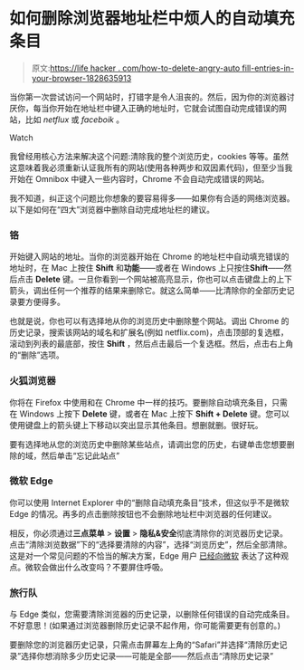 # 如何删除浏览器地址栏中烦人的自动填充条目

> 原文:[https://life hacker . com/how-to-delete-angry-auto fill-entries-in-your-browser-1828635913](https://lifehacker.com/how-to-delete-annoying-autofill-entries-in-your-browser-1828635913)

当你第一次尝试访问一个网站时，打错字是令人沮丧的。然后，因为你的浏览器讨厌你，每当你开始在地址栏中键入正确的地址时，它就会试图自动完成错误的网站，比如 *netflux* 或 *faceboik* 。

Watch

我曾经用核心方法来解决这个问题:清除我的整个浏览历史，cookies 等等。虽然这意味着我必须重新认证我所有的网站(使用各种两步和双因素代码)，但至少当我开始在 Omnibox 中键入一些内容时，Chrome 不会自动完成错误的网站。

我不知道，纠正这个问题比你想象的要容易得多——如果你有合适的网络浏览器。以下是如何在“四大”浏览器中删除自动完成地址栏的建议。

### 铬

开始键入网站的地址。当你的浏览器开始在 Chrome 的地址栏中自动填充错误的地址时，在 Mac 上按住 **Shift** 和**功能**——或者在 Windows 上只按住**Shift**——然后点击 **Delete** 键。一旦你看到一个网站被高亮显示，你也可以点击键盘上的上下箭头，调出任何一个推荐的结果来删除它。就这么简单——比清除你的全部历史记录要方便得多。

也就是说，你也可以有选择地从你的浏览历史中删除整个网站。调出 Chrome 的历史记录，搜索该网站的域名和扩展名(例如 netflix.com)，点击顶部的复选框，滚动到列表的最底部，按住 **Shift** ，然后点击最后一个复选框。然后，点击右上角的“删除”选项。

### 火狐浏览器

你将在 Firefox 中使用和在 Chrome 中一样的技巧。要删除自动填充条目，只需在 Windows 上按下 **Delete** 键，或者在 Mac 上按下 **Shift + Delete** 键。您可以使用键盘上的箭头键上下移动以突出显示其他条目。想删就删。很好玩。

要有选择地从您的浏览历史中删除某些站点，请调出您的历史，右键单击您想要删除的域，然后单击“忘记此站点”

### 微软 Edge

你可以使用 Internet Explorer 中的“删除自动填充条目”技术，但这似乎不是微软 Edge 的情况。再多的点击删除按钮也不会删除地址栏中浏览器的任何建议。

相反，你必须通过**三点菜单** > **设置** > **隐私&安全**彻底清除你的浏览器历史记录。点击“清除浏览数据”下的“选择要清除的内容”，选择“浏览历史”，然后全部清除。这是对一个常见问题的不恰当的解决方案，Edge 用户 [已经向微软](https://developer.microsoft.com/en-us/microsoft-edge/platform/issues/12173642/) 表达了这种观点。微软会做出什么改变吗？不要屏住呼吸。

### 旅行队

与 Edge 类似，您需要清除浏览器的历史记录，以删除任何错误的自动完成条目。不好意思！(如果通过浏览器删除历史记录不起作用，你可能需要更有创意的。)

要删除您的浏览器历史记录，只需点击屏幕左上角的“Safari”并选择“清除历史记录”选择你想消除多少历史记录——可能是全部——然后点击“清除历史记录”